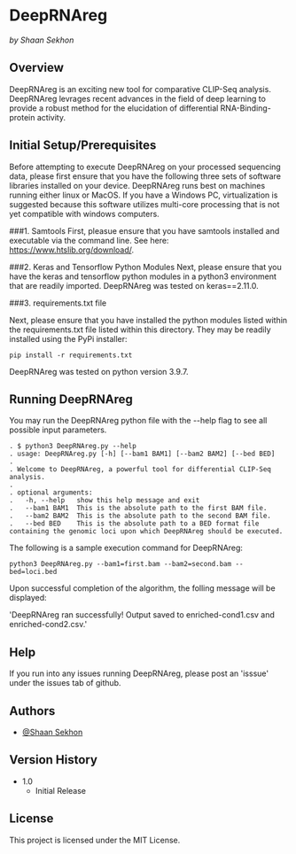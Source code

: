 # DeepRNAreg
*by Shaan Sekhon*



## Overview
DeepRNAreg is an exciting new tool for comparative CLIP-Seq analysis. DeepRNAreg levrages recent advances in the field of deep learning to provide a robust method for the elucidation of differential RNA-Binding-protein activity. 


## Initial Setup/Prerequisites

Before attempting to execute DeepRNAreg on your processed sequencing data, please first ensure that you have the following three sets of software libraries installed on your device. DeepRNAreg runs best on machines running either linux or MacOS. If you have a Windows PC, virtualization is suggested because this software utilizes multi-core processing that is not yet compatible with windows computers.  

###1. Samtools
First, pleasue ensure that you have samtools installed and executable via the command line. See here: https://www.htslib.org/download/. 


###2. Keras and Tensorflow Python Modules
Next, please ensure that you have the keras and tensorflow python modules in a python3 environment that are readily imported. DeepRNAreg was tested on keras==2.11.0. 


###3. requirements.txt file

Next, please ensure that you have installed the python modules listed within the requirements.txt file listed within this directory. They may be readily installed using the PyPi installer:

```
pip install -r requirements.txt
```

DeepRNAreg was tested on python version 3.9.7.

## Running DeepRNAreg

You may run the DeepRNAreg python file with the --help flag to see all possible input parameters.

```
. $ python3 DeepRNAreg.py --help
. usage: DeepRNAreg.py [-h] [--bam1 BAM1] [--bam2 BAM2] [--bed BED]
.
. Welcome to DeepRNAreg, a powerful tool for differential CLIP-Seq analysis.
.
. optional arguments:
.   -h, --help   show this help message and exit
.   --bam1 BAM1  This is the absolute path to the first BAM file.
.   --bam2 BAM2  This is the absolute path to the second BAM file.
.   --bed BED    This is the absolute path to a BED format file containing the genomic loci upon which DeepRNAreg should be executed.
```


The following is a sample execution command for DeepRNAreg:


```
python3 DeepRNAreg.py --bam1=first.bam --bam2=second.bam --bed=loci.bed
```

Upon successful completion of the algorithm, the folling message will be displayed:

'DeepRNAreg ran successfully! Output saved to enriched-cond1.csv and enriched-cond2.csv.'
## Help

If you run into any issues running DeepRNAreg, please post an 'isssue' under the issues tab of github.

## Authors


* [@Shaan Sekhon](https://www.linkedin.com/in/shaan-sekhon-1a217b154/)

## Version History

* 1.0
    * Initial Release

## License

This project is licensed under the MIT License. 
